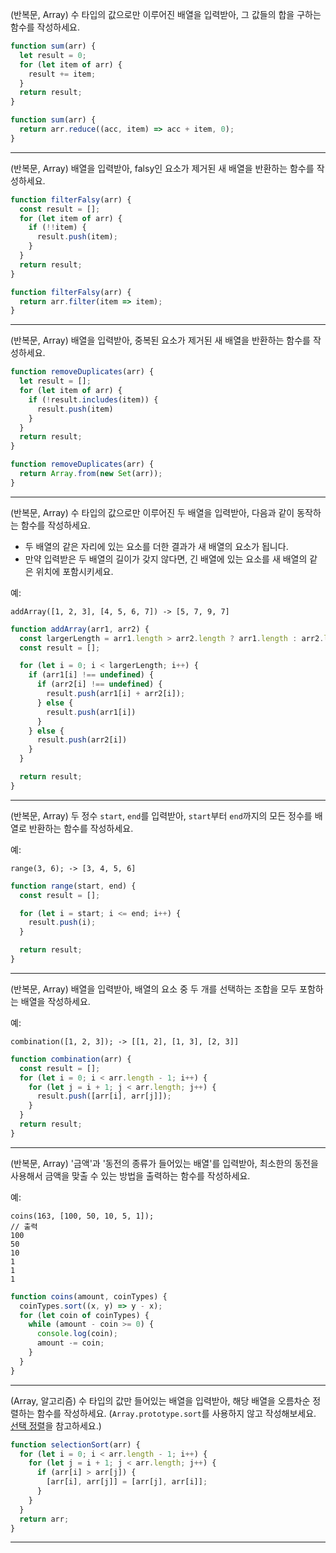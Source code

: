 
(반복문, Array)
수 타입의 값으로만 이루어진 배열을 입력받아, 그 값들의 합을 구하는 함수를 작성하세요.

```js
function sum(arr) {
  let result = 0;
  for (let item of arr) {
    result += item;
  }
  return result;
}
```

```js
function sum(arr) {
  return arr.reduce((acc, item) => acc + item, 0);
}
```

---

(반복문, Array)
배열을 입력받아, falsy인 요소가 제거된 새 배열을 반환하는 함수를 작성하세요.

```js
function filterFalsy(arr) {
  const result = [];
  for (let item of arr) {
    if (!!item) {
      result.push(item);
    }
  }
  return result;
}
```

```js
function filterFalsy(arr) {
  return arr.filter(item => item);
}
```

---

(반복문, Array)
배열을 입력받아, 중복된 요소가 제거된 새 배열을 반환하는 함수를 작성하세요.

```js
function removeDuplicates(arr) {
  let result = [];
  for (let item of arr) {
    if (!result.includes(item)) {
      result.push(item)
    }
  }
  return result;
}
```

```js
function removeDuplicates(arr) {
  return Array.from(new Set(arr));
}
```

---

(반복문, Array)
수 타입의 값으로만 이루어진 두 배열을 입력받아, 다음과 같이 동작하는 함수를 작성하세요.
- 두 배열의 같은 자리에 있는 요소를 더한 결과가 새 배열의 요소가 됩니다.
- 만약 입력받은 두 배열의 길이가 갖지 않다면, 긴 배열에 있는 요소를 새 배열의 같은 위치에 포함시키세요.

예:
```
addArray([1, 2, 3], [4, 5, 6, 7]) -> [5, 7, 9, 7]
```

```js
function addArray(arr1, arr2) {
  const largerLength = arr1.length > arr2.length ? arr1.length : arr2.length;
  const result = [];

  for (let i = 0; i < largerLength; i++) {
    if (arr1[i] !== undefined) {
      if (arr2[i] !== undefined) {
        result.push(arr1[i] + arr2[i]);
      } else {
        result.push(arr1[i])
      }
    } else {
      result.push(arr2[i])
    }
  }

  return result;
}
```

---

(반복문, Array)
두 정수 `start`, `end`를 입력받아, `start`부터 `end`까지의 모든 정수를 배열로 반환하는 함수를 작성하세요.

예:
```
range(3, 6); -> [3, 4, 5, 6]
```

```js
function range(start, end) {
  const result = [];

  for (let i = start; i <= end; i++) {
    result.push(i);
  }

  return result;
}
```

---

(반복문, Array)
배열을 입력받아, 배열의 요소 중 두 개를 선택하는 조합을 모두 포함하는 배열을 작성하세요.

예:

```
combination([1, 2, 3]); -> [[1, 2], [1, 3], [2, 3]]
```

```js
function combination(arr) {
  const result = [];
  for (let i = 0; i < arr.length - 1; i++) {
    for (let j = i + 1; j < arr.length; j++) {
      result.push([arr[i], arr[j]]);
    }
  }
  return result;
}
```

---

(반복문, Array)
'금액'과 '동전의 종류가 들어있는 배열'를 입력받아, 최소한의 동전을 사용해서 금액을 맞출 수 있는 방법을 출력하는 함수를 작성하세요.

예:

```
coins(163, [100, 50, 10, 5, 1]);
// 출력
100
50
10
1
1
1
```

```js
function coins(amount, coinTypes) {
  coinTypes.sort((x, y) => y - x);
  for (let coin of coinTypes) {
    while (amount - coin >= 0) {
      console.log(coin);
      amount -= coin;
    }
  }
}
```

---

(Array, 알고리즘)
수 타입의 값만 들어있는 배열을 입력받아, 해당 배열을 오름차순 정렬하는 함수를 작성하세요. (`Array.prototype.sort`를 사용하지 않고 작성해보세요. [선택 정렬](https://ko.wikipedia.org/wiki/%EC%84%A0%ED%83%9D_%EC%A0%95%EB%A0%AC)을 참고하세요.)

```js
function selectionSort(arr) {
  for (let i = 0; i < arr.length - 1; i++) {
    for (let j = i + 1; j < arr.length; j++) {
      if (arr[i] > arr[j]) {
        [arr[i], arr[j]] = [arr[j], arr[i]];
      }
    }
  }
  return arr;
}
```

---
